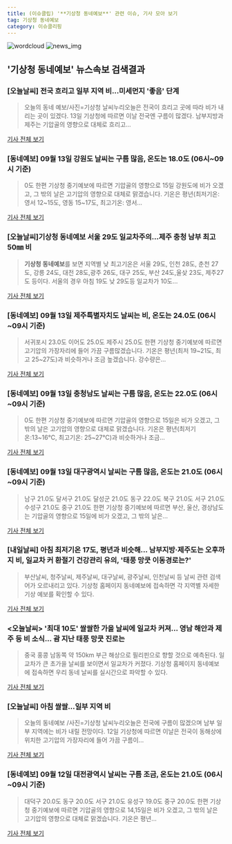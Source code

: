 ```yaml
---
title: (이슈클립) '**기상청 동네예보**' 관련 이슈, 기사 모아 보기
tag: 기상청 동네예보
category: 이슈클리핑
---
```

![wordcloud](https://s3.ap-northeast-2.amazonaws.com/lyrics101-wordcloud/2018-09-13-1536789657.png)
![news_img](https://user-images.githubusercontent.com/42597476/44507050-1206f400-a6e4-11e8-8d98-7ffbfebb353f.png)
## **'**기상청 동네예보**'** 뉴스속보 검색결과
### [오늘날씨] 전국 흐리고 일부 지역 비…미세먼지 '좋음' 단계

>오늘의 동네 예보/사진=기상청 날씨누리오늘은 전국이 흐리고 곳에 따라 비가 내리는 곳이 있겠다. 13일 기상청에 따르면 이날 전국엔 구름이 많겠다. 남부지방과 제주는 기압골의 영향으로 대체로 흐리고...

<a href="http://www.asiatoday.co.kr/view.php?key=20180913010007492" target="_blank">기사 전체 보기</a>

### [동네예보] 09월 13일 강원도 날씨는 구름 많음, 온도는 18.0도 (06시~09시 기준)

>0도 한편 기상청 중기예보에 따르면 기압골의 영향으로 15일 강원도에 비가 오겠고, 그 밖의 날은 고기압의 영향으로 대체로 맑겠습니다. 기온은 평년(최저기온: 영서 12~15도, 영동 15~17도, 최고기온: 영서...

<a href="http://www.nbntv.co.kr/news/articleView.html?idxno=117774" target="_blank">기사 전체 보기</a>

### [오늘날씨]**기상청 동네예보** 서울 29도 일교차주의…제주 충청 남부 최고 50㎜ 비

>**기상청 동네예보**를 보면 지역별 낮 최고기온은 서울 29도, 인천 28도, 춘천 27도, 강릉 24도, 대전 28도,광주 26도, 대구 25도, 부산 24도,울샂 23도, 제주27도 등이다.     서울의 경우 아침 19도 낮 29도등 일교차가 10도...

<a href="http://www.seoulwire.com/news/articleView.html?idxno=26232" target="_blank">기사 전체 보기</a>

### [동네예보] 09월 13일 제주특별자치도 날씨는 비, 온도는 24.0도 (06시~09시 기준)

>서귀포시 23.0도 이어도 25.0도 제주시 25.0도 한편 기상청 중기예보에 따르면 고기압의 가장자리에 들어 가끔 구름많겠습니다. 기온은 평년(최저 19~21도, 최고 25~27도)과 비슷하거나 조금 높겠습니다. 강수량은...

<a href="http://www.nbntv.co.kr/news/articleView.html?idxno=117778" target="_blank">기사 전체 보기</a>

### [동네예보] 09월 13일 충청남도 날씨는 구름 많음, 온도는 22.0도 (06시~09시 기준)

>0도 한편 기상청 중기예보에 따르면 기압골의 영향으로 15일은 비가 오겠고, 그 밖의 날은 고기압의 영향으로 대체로 맑겠습니다. 기온은 평년(최저기온:13~16℃, 최고기온: 25~27℃)과 비슷하거나 조금...

<a href="http://www.nbntv.co.kr/news/articleView.html?idxno=117768" target="_blank">기사 전체 보기</a>

### [동네예보] 09월 13일 대구광역시 날씨는 구름 많음, 온도는 21.0도 (06시~09시 기준)

>남구 21.0도 달서구 21.0도 달성군 21.0도 동구 22.0도 북구 21.0도 서구 21.0도 수성구 21.0도 중구 21.0도 한편 기상청 중기예보에 따르면 부산, 울산, 경상남도는 기압골의 영향으로 15일에 비가 오겠고, 그 밖의 날은...

<a href="http://www.nbntv.co.kr/news/articleView.html?idxno=117769" target="_blank">기사 전체 보기</a>

### [내일날씨] 아침 최저기온 17도, 평년과 비슷해... 남부지방·제주도는 오후까지 비, 일교차 커 환절기 건강관리 유의, '태풍 망쿳 이동경로는?'

>부산날씨, 청주날씨, 제주날씨, 대구날씨, 광주날씨, 인천날씨 등 날씨 관련 검색어가 오르내리고 있다.  기상청 홈페이지 동네예보에 접속하면 각 지역별 자세한 기상 예보를 확인할 수 있다.

<a href="http://www.sportsq.co.kr/news/articleView.html?idxno=302529" target="_blank">기사 전체 보기</a>

### <오늘날씨> '최대 10도' 쌀쌀한 가을 날씨에 일교차 커져... 영남 해안과 제주 등 비 소식... 괌 지난 태풍 망쿳 진로는

>중국 홍콩 남동쪽 약 150km 부근 해상으로 필리핀으로 향할 것으로 예측된다. 일교차가 큰 초가을 날씨를 보이면서 일교차가 커졌다. 기상청 홈페이지 동네예보에 접속하면 우리 동네 날씨를 실시간으로 파악할 수 있다.

<a href="http://www.updownnews.co.kr/news/articleView.html?idxno=96874" target="_blank">기사 전체 보기</a>

### [오늘날씨] 아침 쌀쌀…일부 지역 비

>오늘의 동네예보 /사진=기상청 날씨누리오늘은 전국에 구름이 많겠으며 남부 일부 지역에는 비가 내릴 전망이다. 12일 기상청에 따르면 이날은 전국이 동해상에 위치한 고기압의 가장자리에 들어 가끔 구름이...

<a href="http://www.asiatoday.co.kr/view.php?key=20180912010006610" target="_blank">기사 전체 보기</a>

### [동네예보] 09월 12일 대전광역시 날씨는 구름 조금, 온도는 21.0도 (06시~09시 기준)

>대덕구 20.0도 동구 20.0도 서구 21.0도 유성구 19.0도 중구 20.0도 한편 기상청 중기예보에 따르면 기압골의 영향으로 14,15일은 비가 오겠고, 그 밖의 날은 고기압의 영향으로 대체로 맑겠습니다. 기온은 평년...

<a href="http://www.nbntv.co.kr/news/articleView.html?idxno=117532" target="_blank">기사 전체 보기</a>


